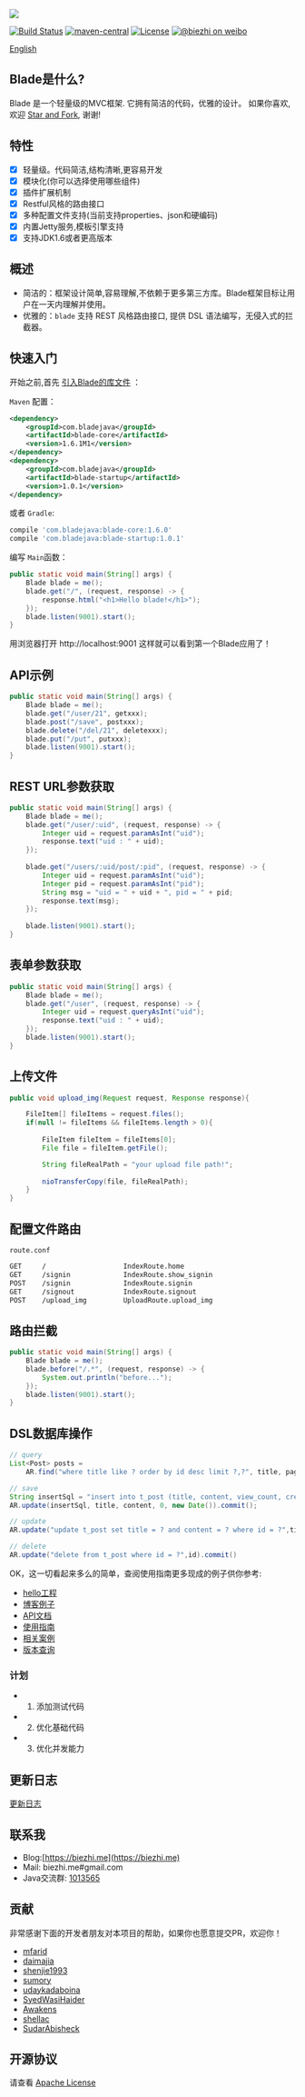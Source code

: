 
[![](https://dn-biezhi.qbox.me/LOGO_BIG.png)](http://bladejava.com)

[![Build Status](https://img.shields.io/travis/biezhi/blade.svg?style=flat-square)](https://travis-ci.org/biezhi/blade)
[![maven-central](https://img.shields.io/maven-central/v/com.bladejava/blade-core.svg?style=flat-square)](http://search.maven.org/#search%7Cga%7C1%7Cg%3A%22com.bladejava%22)
[![License](https://img.shields.io/badge/license-Apache%202-4EB1BA.svg?style=flat-square)](https://www.apache.org/licenses/LICENSE-2.0.html)
[![@biezhi on weibo](https://img.shields.io/badge/weibo-%40biezhi-red.svg?style=flat-square)](http://weibo.com/u/5238733773)

[English](https://github.com/biezhi/blade/blob/master/README.md)

## Blade是什么?

Blade 是一个轻量级的MVC框架. 它拥有简洁的代码，优雅的设计。
如果你喜欢,欢迎 [Star and Fork](https://github.com/biezhi/blade), 谢谢!

## 特性

* [x] 轻量级。代码简洁,结构清晰,更容易开发
* [x] 模块化(你可以选择使用哪些组件)
* [x] 插件扩展机制
* [x] Restful风格的路由接口
* [x] 多种配置文件支持(当前支持properties、json和硬编码)
* [x] 内置Jetty服务,模板引擎支持
* [x] 支持JDK1.6或者更高版本

## 概述

* 简洁的：框架设计简单,容易理解,不依赖于更多第三方库。Blade框架目标让用户在一天内理解并使用。
* 优雅的：`blade` 支持 REST 风格路由接口, 提供 DSL 语法编写，无侵入式的拦截器。

## 快速入门

开始之前,首先 [引入Blade的库文件](http://bladejava.com/docs/intro/getting_start) ：

`Maven` 配置：

```xml
<dependency>
	<groupId>com.bladejava</groupId>
	<artifactId>blade-core</artifactId>
	<version>1.6.1M1</version>
</dependency>
<dependency>
    <groupId>com.bladejava</groupId>
    <artifactId>blade-startup</artifactId>
    <version>1.0.1</version>
</dependency>
```

或者  `Gradle`:

```sh
compile 'com.bladejava:blade-core:1.6.0'
compile 'com.bladejava:blade-startup:1.0.1'
```

编写 `Main`函数：

```java
public static void main(String[] args) {
	Blade blade = me();
	blade.get("/", (request, response) -> {
		response.html("<h1>Hello blade!</h1>");
	});
	blade.listen(9001).start();
}
```

用浏览器打开 http://localhost:9001 这样就可以看到第一个Blade应用了！

## API示例

```java
public static void main(String[] args) {
	Blade blade = me();
	blade.get("/user/21", getxxx);
	blade.post("/save", postxxx);
	blade.delete("/del/21", deletexxx);
	blade.put("/put", putxxx);
	blade.listen(9001).start();
}
```

## REST URL参数获取

```java
public static void main(String[] args) {
	Blade blade = me();
	blade.get("/user/:uid", (request, response) -> {
		Integer uid = request.paramAsInt("uid");
		response.text("uid : " + uid);
	});
	
	blade.get("/users/:uid/post/:pid", (request, response) -> {
		Integer uid = request.paramAsInt("uid");
		Integer pid = request.paramAsInt("pid");
		String msg = "uid = " + uid + ", pid = " + pid;
		response.text(msg);
	});
	
	blade.listen(9001).start();
}
```

## 表单参数获取

```java
public static void main(String[] args) {
	Blade blade = me();
	blade.get("/user", (request, response) -> {
		Integer uid = request.queryAsInt("uid");
		response.text("uid : " + uid);
	});
	blade.listen(9001).start();
}
```

## 上传文件

```java
public void upload_img(Request request, Response response){

	FileItem[] fileItems = request.files();
	if(null != fileItems && fileItems.length > 0){
		
		FileItem fileItem = fileItems[0];
		File file = fileItem.getFile();

		String fileRealPath = "your upload file path!";
		
		nioTransferCopy(file, fileRealPath);
	}
}
```

## 配置文件路由

`route.conf`

```sh
GET		/					IndexRoute.home
GET		/signin				IndexRoute.show_signin
POST	/signin				IndexRoute.signin
GET		/signout			IndexRoute.signout
POST	/upload_img			UploadRoute.upload_img
```

## 路由拦截

```java
public static void main(String[] args) {
	Blade blade = me();
	blade.before("/.*", (request, response) -> {
		System.out.println("before...");
	});
	blade.listen(9001).start();
}
```

## DSL数据库操作

```java
// query
List<Post> posts =
	AR.find("where title like ? order by id desc limit ?,?", title, page, count).list(Post.class);

// save
String insertSql = "insert into t_post (title, content, view_count, create_time) values (?,?,?,?)";
AR.update(insertSql, title, content, 0, new Date()).commit();

// update
AR.update("update t_post set title = ? and content = ? where id = ?",title, content, id).commit();

// delete
AR.update("delete from t_post where id = ?",id).commit()
```

OK，这一切看起来多么的简单，查阅使用指南更多现成的例子供你参考:

+ [hello工程](https://github.com/blade-samples/hello)
+ [博客例子](https://github.com/blade-samples/blog)
+ [API文档](http://bladejava.com/apidocs)
+ [使用指南](http://bladejava.com/docs)
+ [相关案例](https://github.com/blade-samples)
+ [版本查询](LAST_VERSION.md)

### 计划

- 1. 添加测试代码
- 2. 优化基础代码
- 3. 优化并发能力

## 更新日志

[更新日志](https://github.com/biezhi/blade/blob/master/UPDATE_LOG.md)

## 联系我

- Blog:[https://biezhi.me](https://biezhi.me)
- Mail: biezhi.me#gmail.com
- Java交流群: [1013565](http://shang.qq.com/wpa/qunwpa?idkey=932642920a5c0ef5f1ae902723c4f168c58ea63f3cef1139e30d68145d3b5b2f)

## 贡献

非常感谢下面的开发者朋友对本项目的帮助，如果你也愿意提交PR，欢迎你！

- [mfarid](https://github.com/mfarid)
- [daimajia](https://github.com/daimajia)
- [shenjie1993](https://github.com/shenjie1993)
- [sumory](https://github.com/sumory)
- [udaykadaboina](https://github.com/udaykadaboina)
- [SyedWasiHaider](https://github.com/SyedWasiHaider)
- [Awakens](https://github.com/Awakens)
- [shellac](https://github.com/shellac)
- [SudarAbisheck](https://github.com/SudarAbisheck)

## 开源协议

请查看 [Apache License](LICENSE)

